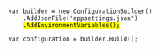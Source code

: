 <pre><code class="cs" data-trim data-noescape>
var builder = new ConfigurationBuilder()
    .AddJsonFile("appsettings.json")
    <mark>.AddEnvironmentVariables();</mark>

var configuration = builder.Build();
</code></pre>